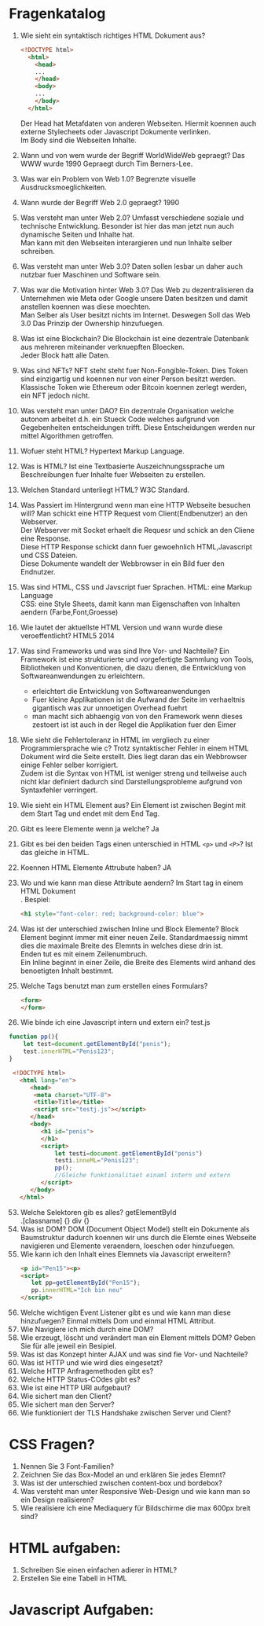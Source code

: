# Fragenkatalog
1. Wie sieht ein syntaktisch richtiges HTML Dokument aus?
   ```html
   <!DOCTYPE html>
     <html>
       <head>
       ...
       </head>
       <body>
       ...
       </body>
     </html>
   ```
   Der Head hat Metafdaten von anderen Webseiten. Hiermit koennen auch externe Stylecheets oder Javascript Dokumente verlinken.<br>
   Im Body sind die Webseiten Inhalte.
3. Wann und von wem wurde der Begriff WorldWideWeb gepraegt?
   Das WWW wurde 1990 Gepraegt durch Tim Berners-Lee.
5. Was war ein Problem von Web 1.0?
   Begrenzte visuelle Ausdrucksmoeglichkeiten.
7. Wann wurde der Begriff Web 2.0 gepraegt?
   1990
9. Was versteht man unter Web 2.0?
    Umfasst verschiedene soziale und technische Entwicklung. Besonder ist hier das man jetzt nun auch dynamische Seiten und Inhalte hat.<br> Man kann mit den Webseiten interargieren und nun Inhalte selber schreiben. 
11. Was versteht man unter Web 3.0?
    Daten sollen lesbar un daher auch nutzbar fuer Maschinen und Software sein.
13. Was war die Motivation hinter Web 3.0?
    Das Web zu dezentralisieren da Unternehmen wie Meta oder Google unsere Daten besitzen und damit anstellen koennen was diese moechten.<br>
    Man Selber als User besitzt nichts im Internet. Deswegen Soll das Web 3.0 Das Prinzip der Ownership hinzufuegen.
15. Was ist eine Blockchain?
    Die Blockchain ist eine dezentrale Datenbank aus mehreren miteinander verknuepften Bloecken.<br>
    Jeder Block hatt alle Daten.
17. Was sind NFTs?
    NFT steht steht fuer Non-Fongible-Token. Dies Token sind einzigartig und koennen nur von einer Person besitzt werden.<br> Klassische Token wie Ethereum oder Bitcoin koennen zerlegt werden, ein NFT jedoch nicht. 
19. Was versteht man unter DAO?
    Ein dezentrale Organisation welche autonom arbeitet d.h. ein Stueck Code welches aufgrund von Gegebenheiten entscheidungen trifft. Diese Entscheidungen werden nur mittel Algorithmen getroffen.
21. Wofuer steht HTML?
    Hypertext Markup Language.
24. Was is HTML?
    Ist eine Textbasierte Auszeichnungssprache um Beschreibungen fuer Inhalte fuer Webseiten zu erstellen.
26. Welchen Standard unterliegt HTML?
    W3C Standard.
28. Was Passiert im Hintergrund wenn man eine HTTP Webseite besuchen will?
    Man schickt eine HTTP Request vom Client(Endbenutzer) an den Webserver.<br>
    Der Webserver mit Socket erhaelt die Requesr und schick an den Cliene eine Response.<br>
    Diese HTTP Response schickt dann fuer gewoehnlich HTML,Javascript und CSS Dateien.<br>
    Diese Dokumente wandelt der Webbrowser in ein Bild fuer den Endnutzer.
30. Was sind HTML, CSS und Javscript fuer Sprachen.
    HTML: eine Markup Language<br>
    CSS: eine Style Sheets, damit kann man Eigenschaften von Inhalten aendern (Farbe,Font,Groesse)
32. Wie lautet der aktuellste HTML Version und wann wurde diese veroeffentlicht?
    HTML5 2014
1. Was sind Frameworks und was sind Ihre Vor- und Nachteile?
   Ein Framework ist eine strukturierte und vorgefertigte Sammlung von Tools, Bibliotheken und Konventionen, die dazu dienen, die Entwicklung von Softwareanwendungen zu erleichtern.<br>
   + erleichtert die Entwicklung von Softwareanwendungen
   - Fuer kleine Applikationen ist die Aufwand der Seite im verhaeltnis gigantisch was zur unnoetigen Overhead fuehrt<br>
   - man macht sich abhaengig von von den Framework wenn dieses zestoert ist ist auch in der Regel die Applikation fuer den Eimer
34. Wie sieht die Fehlertoleranz in HTML im vergliech zu einer Programmiersprache wie c?
    Trotz syntaktischer Fehler in einem HTML Dokument wird die Seite erstellt. Dies liegt daran das ein Webbrowser einige Fehler selber korrigiert.<br>Zudem ist die Syntax von HTML ist weniger streng und teilweise auch nicht klar definiert dadurch sind Darstellungsprobleme aufgrund von Syntaxfehler verringert.
37. Wie sieht ein HTML Element aus?
    Ein Element ist zwischen Begint mit dem Start Tag und endet mit dem End Tag.
39. Gibt es leere Elemente wenn ja welche?
    Ja <br>
41. Gibt es bei den beiden Tags einen unterschied in HTML `<p>` und `<P>`?
    Ist das gleiche in HTML.
43. Koennen HTML Elemente Attrubute haben?
    JA
45. Wo und wie kann man diese Attribute aendern?
    Im Start tag in einem HTML Dokument<br>.
    Bespiel:<br>
    ```html
    <h1 style="font-color: red; background-color: blue">
    ```
    
47. Was ist der unterschied zwischen Inline und Block Elemente?
   Block Element beginnt immer mit einer neuen Zeile. Standardmaessig nimmt dies die maximale Breite des Elemnts in welches diese drin ist.<br> Enden tut es mit einem Zeilenumbruch.<br>
   Ein Inline beginnt in einer Zeile, die Breite des Elements wird anhand des benoetigten Inhalt bestimmt.
49. Welche Tags benutzt man zum erstellen eines Formulars?
    ```html
    <form>
    </form>
    ```
51. Wie binde ich eine Javascript intern und extern ein?
   test.js<br>
   ```js
   function pp(){
       let test=document.getElementById("penis");
       test.innerHTML="Penis123";
   }
   ```
   ```html
    <!DOCTYPE html>
      <html lang="en">
         <head>
          <meta charset="UTF-8">
          <title>Title</title>
          <script src="testj.js"></script>
         </head>
         <body>
            <h1 id="penis">
            </h1>
            <script>
                let testi=document.getElementById("penis")
                testi.inneML="Penis123";
                pp();
                //Gleiche funktionalitaet einaml intern und extern
            </script>
         </body>
      </html>
   ```
53. Welche Selektoren gib es alles?
    getElementById<br>
    .[classname] {}
    div {}
55. Was ist DOM?
    DOM (Document Object Model) stellt ein Dokumente als Baumstruktur dadurch koennen wir uns durch die Elemte eines Webseite navigieren und Elemente veraendern, loeschen oder hinzufuegen. 
56. Wie kann ich den Inhalt eines Elemnets via Javascript erweitern?
    ```html
    <p id="Pen15"><p>
    <script>
       let pp=getElementById("Pen15");
       pp.innerHTML="Ich bin neu"
    </script>
    ```
58. Welche wichtigen Event Listener gibt es und wie kann man diese hinzufuegen? Einmal mittels Dom und einmal HTML Attribut.
59. Wie Navigiere ich mich durch eine DOM?
60. Wie erzeugt, löscht und verändert man ein Element mittels DOM? Geben Sie für alle jeweil ein Besipiel.
61. Was ist das Konzept hinter AJAX und was sind fie Vor- und Nachteile?
62. Was ist HTTP und wie wird dies eingesetzt?
63. Welche HTTP Anfragemethoden gibt es?
64. Welche HTTP Status-COdes gibt es?
65. Wie ist eine HTTP URI aufgebaut?
66. Wie sichert man den Client?
67. Wie sichert man den Server?
68. Wie funktioniert der TLS Handshake zwischen Server und Cient?
# CSS Fragen?
1. Nennen Sie 3 Font-Familien?
2. Zeichnen Sie das Box-Model an und erklären Sie jedes Elemnt?
3. Was ist der unterschied zwischen content-box und bordebox?
4. Was versteht man unter Responsive Web-Design und wie kann man so ein Design realisieren?
5. Wie realisiere ich eine Mediaquery für Bildschirme die max 600px breit sind?
# HTML aufgaben:
1. Schreiben Sie einen einfachen adierer in HTML?
2. Erstellen Sie eine Tabell in HTML
# Javascript Aufgaben:

